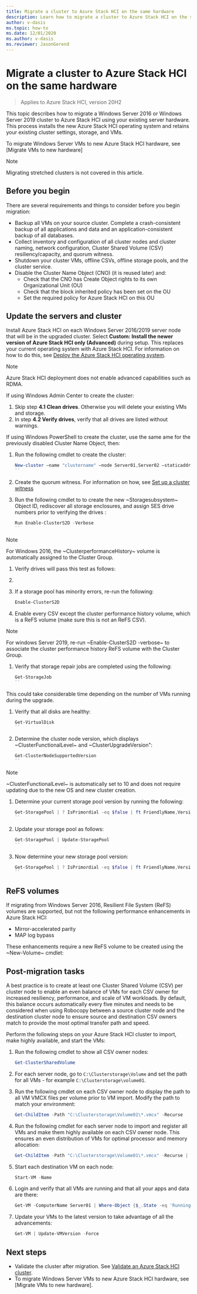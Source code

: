 ```yaml
---
title: Migrate a cluster to Azure Stack HCI on the same hardware
description: Learn how to migrate a cluster to Azure Stack HCI on the same hardware
author: v-dasis 
ms.topic: how-to 
ms.date: 12/01/2020 
ms.author: v-dasis 
ms.reviewer: JasonGerend 
---
```


# Migrate a cluster to Azure Stack HCI on the same hardware

> Applies to Azure Stack HCI, version 20H2

This topic describes how to migrate a Windows Server 2016 or Windows Server 2019 cluster to Azure Stack HCI using your existing server hardware. This process installs the new Azure Stack HCI operating system and retains your existing cluster settings, storage, and VMs.

To migrate Windows Server VMs to new Azure Stack HCI hardware, see [Migrate VMs to new hardware]

> [!NOTE]
> Migrating stretched clusters is not covered in this article.

## Before you begin

There are several requirements and things to consider before you begin migration:

- Backup all VMs on your source cluster. Complete a crash-consistent backup of all applications and data and an application-consistent backup of all databases.
- Collect inventory and configuration of all cluster nodes and cluster naming, network configuration, Cluster Shared Volume (CSV) resiliency/capacity, and quorum witness.
- Shutdown your cluster VMs, offline CSVs, offline storage pools, and the cluster service.
- Disable the Cluster Name Object (CNO) (it is reused later) and:
    - Check that the CNO has Create Object rights to its own Organizational Unit (OU)
    - Check that the block inherited policy has been set on the OU
    - Set the required policy for Azure Stack HCI on this OU

## Update the servers and cluster

Install Azure Stack HCI on each Windows Server 2016/2019 server node that will be in the upgraded cluster. Select **Custom: Install the newer version of Azure Stack HCI only (Advanced)** during setup. This replaces your current operating system with Azure Stack HCI. For information on how to do this, see [Deploy the Azure Stack HCI operating system](operating-system.md).

> [!NOTE]
> Azure Stack HCI deployment does not enable advanced capabilities such as RDMA.

If using Windows Admin Center to create the cluster:

1. Skip step **4.1 Clean drives**. Otherwise you will delete your existing VMs and storage.
2. In step **4.2 Verify drives**, verify that all drives are listed without warnings.

If using Windows PowerShell to create the cluster, use the same ame for the previously disabled Cluster Name Object, then:

1. Run the following cmdlet to create the cluster:

    ```powershell
    New-cluster –name "clustername" –node Server01,Server02 –staticaddress xx.xx.xx.xx –nostorage
    ``
1. Create the quorum witness. For information on how, see [Set up a cluster witness](https://docs.microsoft.com/azure-stack/hci/deploy/witness)

1. Run the following cmdlet to to create the new ~Storagesubsystem~ Object ID, rediscover all storage enclosures, and assign SES drive numbers prior to verifying the drives :

    ```powershell
    Run Enable-ClusterS2D -Verbose
    ``

> [!NOTE]
> For Windows 2016, the ~ClusterperformanceHistory~ volume is automatically assigned to the Cluster Group.

1. Verify drives will pass this test as follows:
1. 
1. If a storage pool has minority errors, re-run the following:

    ```powershell
    Enable-ClusterS2D
    ```

1. Enable every CSV except the cluster performance history volume, which is a ReFS volume (make sure this is not an ReFS CSV).

> [!NOTE]
> For windows Server 2019, re-run ~Enable-ClusterS2D -verbose~ to associate the cluster performance history ReFS volume with the Cluster Group.

1. Verify that storage repair jobs are completed using the following:

    ```powershell
    Get-StorageJob
    ``

This could take considerable time depending on the number of VMs running during the 
upgrade.

1. Verify that all disks are healthy:

    ```powershell
    Get-VirtualDisk
    ``

1. Determine the cluster node version, which displays ~ClusterFunctionalLevel~ and ~ClusterUpgradeVersion":

    ```powershell
    Get-ClusterNodeSupportedVersion
    ``

> [!NOTE]
> ~ClusterFunctionalLevel~ is automatically set to 10 and does not require updating due to the new OS and new cluster creation.

1. Determine your current storage pool version by running the following:

    ```powershell
    Get-StoragePool | ? IsPrimordial -eq $false | ft FriendlyName,Version
    ``

1. Update your storage pool as follows:

    ```powershell
    Get-StoragePool | Update-StoragePool
    ``

1. Now determine your new storage pool version:

    ```powershell
    Get-StoragePool | ? IsPrimordial -eq $false | ft FriendlyName,Version
    ``

## ReFS volumes

If migrating from Windows Server 2016, Resilient File System (ReFS) volumes are supported, but not the following performance enhancements in Azure Stack HCI:

- Mirror-accelerated parity
- MAP log bypass

These enhancements require a new ReFS volume to be created using the ~New-Volume~ cmdlet:

## Post-migration tasks

A best practice is to create at least one Cluster Shared Volume (CSV) per cluster node to enable an even balance of VMs for each CSV owner for increased resiliency, performance, and scale of VM workloads. By default, this balance occurs automatically every five minutes and needs to be considered when using Robocopy between a source cluster node and the destination cluster node to ensure source and destination CSV owners match to provide the most optimal transfer path and speed.

Perform the following steps on your Azure Stack HCI cluster to import, make highly available, and start the VMs:

1. Run the following cmdlet to show all CSV owner nodes:

    ```powershell
    Get-ClusterSharedVolume
    ```

1. For each server node, go to `C:\Clusterstorage\Volume` and set the path for all VMs - for example `C:\Clusterstorage\volume01`.

1. Run the following cmdlet on each CSV owner node to display the path to all VM VMCX files per volume prior to VM import. Modify the path to match your environment:

    ```powershell
    Get-ChildItem -Path "C:\Clusterstorage\Volume01\*.vmcx" -Recurse
    ```

1. Run the following cmdlet for each server node to import and register all VMs and make them highly available on each CSV owner node. This ensures an even distribution of VMs for optimal processor and memory allocation:

    ```powershell
    Get-ChildItem -Path "C:\Clusterstorage\Volume01\*.vmcx" -Recurse | Import-VM -Register | Get-VM | Add-ClusterVirtualMachineRole
    ```

1. Start each destination VM on each node:

    ```powershell
    Start-VM -Name
    ```

1. Login and verify that all VMs are running and that all your apps and data are there:

    ```powershell
    Get-VM -ComputerName Server01 | Where-Object {$_.State -eq 'Running'}
    ```

1. Update your VMs to the latest version to take advantage of all the advancements:

    ```powershell
    Get-VM | Update-VMVersion -Force
    ```

## Next steps

- Validate the cluster after migration. See [Validate an Azure Stack HCI cluster](validate.md).
- To migrate Windows Server VMs to new Azure Stack HCI hardware, see [Migrate VMs to new hardware].